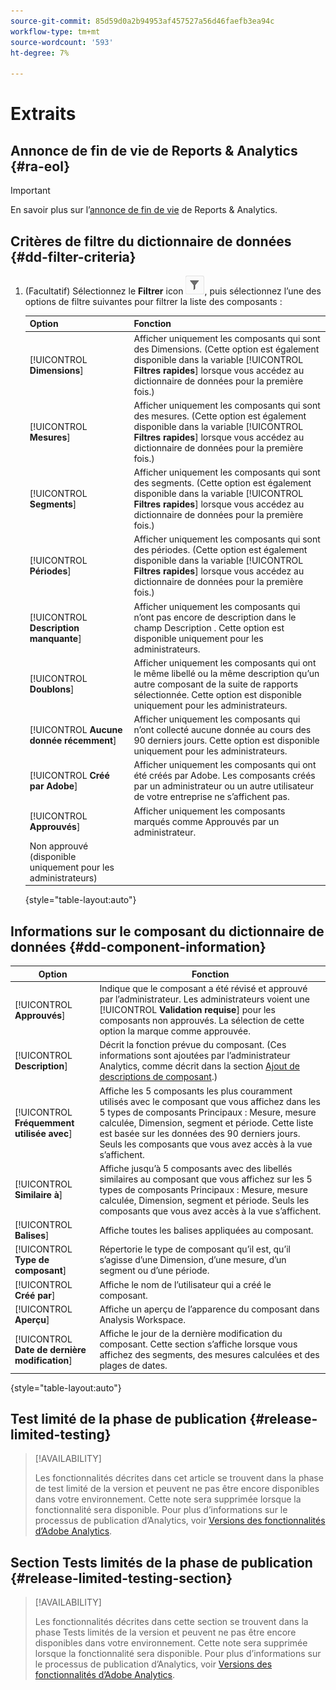 ```yaml
---
source-git-commit: 85d59d0a2b94953af457527a56d46faefb3ea94c
workflow-type: tm+mt
source-wordcount: '593'
ht-degree: 7%

---
```

# Extraits

## Annonce de fin de vie de Reports &amp; Analytics {#ra-eol}

>[!IMPORTANT]
>
>En savoir plus sur l’[annonce de fin de vie](https://express.adobe.com/page/6WnF8JK6IRDhf/) de Reports &amp; Analytics.

## Critères de filtre du dictionnaire de données {#dd-filter-criteria}

1. (Facultatif) Sélectionnez le **Filtrer** icon ![Icône Filtre du dictionnaire de données](/help/analyze/analysis-workspace/components/data-dictionary/assets/data-dictionary-filter-icon.png), puis sélectionnez l’une des options de filtre suivantes pour filtrer la liste des composants :

   | Option | Fonction |
   |---------|----------|
   | [!UICONTROL **Dimensions**] | Afficher uniquement les composants qui sont des Dimensions. (Cette option est également disponible dans la variable [!UICONTROL **Filtres rapides**] lorsque vous accédez au dictionnaire de données pour la première fois.) |
   | [!UICONTROL **Mesures**] | Afficher uniquement les composants qui sont des mesures. (Cette option est également disponible dans la variable [!UICONTROL **Filtres rapides**] lorsque vous accédez au dictionnaire de données pour la première fois.) |
   | [!UICONTROL **Segments**] | Afficher uniquement les composants qui sont des segments. (Cette option est également disponible dans la variable [!UICONTROL **Filtres rapides**] lorsque vous accédez au dictionnaire de données pour la première fois.) <!--this is Filters in CJA--> |
   | [!UICONTROL **Périodes**] | Afficher uniquement les composants qui sont des périodes. (Cette option est également disponible dans la variable [!UICONTROL **Filtres rapides**] lorsque vous accédez au dictionnaire de données pour la première fois.) |
   | [!UICONTROL **Description manquante**] | Afficher uniquement les composants qui n’ont pas encore de description dans le champ Description . Cette option est disponible uniquement pour les administrateurs. |
   | [!UICONTROL **Doublons**] | Afficher uniquement les composants qui ont le même libellé ou la même description qu’un autre composant de la suite de rapports sélectionnée. Cette option est disponible uniquement pour les administrateurs. |
   | [!UICONTROL **Aucune donnée récemment**] | Afficher uniquement les composants qui n’ont collecté aucune donnée au cours des 90 derniers jours. Cette option est disponible uniquement pour les administrateurs. |
   | [!UICONTROL **Créé par Adobe**] | Afficher uniquement les composants qui ont été créés par Adobe. Les composants créés par un administrateur ou un autre utilisateur de votre entreprise ne s’affichent pas. |
   | [!UICONTROL **Approuvés**] | Afficher uniquement les composants marqués comme Approuvés par un administrateur. |
   | Non approuvé (disponible uniquement pour les administrateurs) | <!--this is in the requirements doc, but I don't see this in the UI--> |

   {style=&quot;table-layout:auto&quot;}

## Informations sur le composant du dictionnaire de données {#dd-component-information}

| Option | Fonction |
|---------|----------|
| [!UICONTROL **Approuvés**] | Indique que le composant a été révisé et approuvé par l’administrateur. Les administrateurs voient une [!UICONTROL **Validation requise**] pour les composants non approuvés. La sélection de cette option la marque comme approuvée. |
| [!UICONTROL **Description**] | Décrit la fonction prévue du composant. (Ces informations sont ajoutées par l’administrateur Analytics, comme décrit dans la section [Ajout de descriptions de composant](/help/analyze/analysis-workspace/components/add-component-descriptions.md).) |
| [!UICONTROL **Fréquemment utilisée avec**] | Affiche les 5 composants les plus couramment utilisés avec le composant que vous affichez dans les 5 types de composants Principaux : Mesure, mesure calculée, Dimension, segment et période. Cette liste est basée sur les données des 90 derniers jours. Seuls les composants que vous avez accès à la vue s’affichent. |
| [!UICONTROL **Similaire à**] | Affiche jusqu’à 5 composants avec des libellés similaires au composant que vous affichez sur les 5 types de composants Principaux : Mesure, mesure calculée, Dimension, segment et période. Seuls les composants que vous avez accès à la vue s’affichent. |
| [!UICONTROL **Balises**] | Affiche toutes les balises appliquées au composant. |
| [!UICONTROL **Type de composant**] | Répertorie le type de composant qu’il est, qu’il s’agisse d’une Dimension, d’une mesure, d’un segment ou d’une période. |
| [!UICONTROL **Créé par**] | Affiche le nom de l’utilisateur qui a créé le composant. |
| [!UICONTROL **Aperçu**] | Affiche un aperçu de l’apparence du composant dans Analysis Workspace. |
| [!UICONTROL **Date de dernière modification**] | Affiche le jour de la dernière modification du composant. Cette section s’affiche lorsque vous affichez des segments, des mesures calculées et des plages de dates. <!--for CJA, it is displayed for all components--> |

{style=&quot;table-layout:auto&quot;}

## Test limité de la phase de publication {#release-limited-testing}

>[!AVAILABILITY]
>
>Les fonctionnalités décrites dans cet article se trouvent dans la phase de test limité de la version et peuvent ne pas être encore disponibles dans votre environnement. Cette note sera supprimée lorsque la fonctionnalité sera disponible. Pour plus d’informations sur le processus de publication d’Analytics, voir [Versions des fonctionnalités d’Adobe Analytics](/help/release-notes/releases.md).

## Section Tests limités de la phase de publication {#release-limited-testing-section}

>[!AVAILABILITY]
>
>Les fonctionnalités décrites dans cette section se trouvent dans la phase Tests limités de la version et peuvent ne pas être encore disponibles dans votre environnement. Cette note sera supprimée lorsque la fonctionnalité sera disponible. Pour plus d’informations sur le processus de publication d’Analytics, voir [Versions des fonctionnalités d’Adobe Analytics](/help/release-notes/releases.md).

